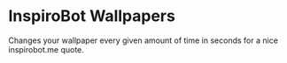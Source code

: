 # InspiroBot Wallpapers
Changes your wallpaper every given amount of time in seconds for a nice inspirobot.me quote.

